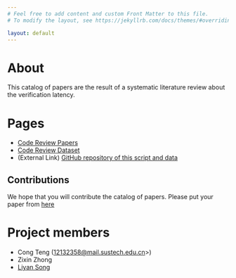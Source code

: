 ```yaml
---
# Feel free to add content and custom Front Matter to this file.
# To modify the layout, see https://jekyllrb.com/docs/themes/#overriding-theme-defaults

layout: default
---
```


# About

This catalog of papers are the result of a systematic literature review about the verification latency.

# Pages
* [Code Review Papers](https://trebirthc.github.io/verification-latency/publications/)
* [Code Review Dataset](https://trebirthc.github.io/verification-latency/dataset/)
* (External Link) [GitHub repository of this script and data](https://github.com/TRebirthC/verification-latency)

## Contributions

We hope that you will contribute the catalog of papers. Please put your paper from [here](https://github.com/TRebirthC/verification-latency/blob/master/docs/CONTRIBUTING.md#adding-your-PAPER)

# Project members

* Cong Teng (12132358@mail.sustech.edu.cn>)
* Zixin Zhong
* [Liyan Song](https://sunnysong14.github.io/research.html)

